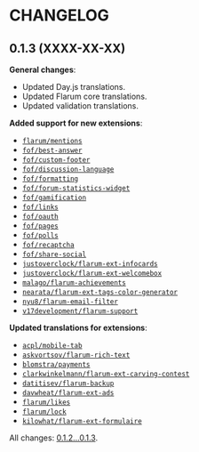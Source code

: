 CHANGELOG
=========


0.1.3 (XXXX-XX-XX)
------------------

**General changes**:

* Updated Day.js translations.
* Updated Flarum core translations.
* Updated validation translations.


**Added support for new extensions**:

* [`flarum/mentions`](https://github.com/flarum/mentions)
* [`fof/best-answer`](https://github.com/FriendsOfFlarum/best-answer)
* [`fof/custom-footer`](https://github.com/FriendsOfFlarum/custom-footer)
* [`fof/discussion-language`](https://github.com/FriendsOfFlarum/discussion-language)
* [`fof/formatting`](https://github.com/FriendsOfFlarum/formatting)
* [`fof/forum-statistics-widget`](https://github.com/FriendsOfFlarum/forum-statistics-widget)
* [`fof/gamification`](https://github.com/FriendsOfFlarum/gamification)
* [`fof/links`](https://github.com/FriendsOfFlarum/links)
* [`fof/oauth`](https://github.com/FriendsOfFlarum/oauth)
* [`fof/pages`](https://github.com/FriendsOfFlarum/pages)
* [`fof/polls`](https://github.com/FriendsOfFlarum/polls)
* [`fof/recaptcha`](https://github.com/FriendsOfFlarum/recaptcha)
* [`fof/share-social`](https://github.com/FriendsOfFlarum/share-social)
* [`justoverclock/flarum-ext-infocards`](https://github.com/justoverclockl/flarum-ext-infocards)
* [`justoverclock/flarum-ext-welcomebox`](https://github.com/justoverclockl/flarum-ext-welcomebox)
* [`malago/flarum-achievements`](https://github.com/malago86/flarum-achievements)
* [`nearata/flarum-ext-tags-color-generator`](https://github.com/Nearata/flarum-ext-tags-color-generator)
* [`nyu8/flarum-email-filter`](https://github.com/nyu8/flarum-email-filter)
* [`v17development/flarum-support`](https://extiverse.com/extension/v17development/flarum-support)


**Updated translations for extensions**:

* [`acpl/mobile-tab`](https://github.com/android-com-pl/mobile-tab)
* [`askvortsov/flarum-rich-text`](https://github.com/askvortsov1/flarum-rich-text)
* [`blomstra/payments`](https://extiverse.com/extension/blomstra/payments)
* [`clarkwinkelmann/flarum-ext-carving-contest`](https://github.com/clarkwinkelmann/flarum-ext-carving-contest)
* [`datitisev/flarum-backup`](https://extiverse.com/extension/datitisev/flarum-backup)
* [`davwheat/flarum-ext-ads`](https://github.com/davwheat/flarum-ext-ads)
* [`flarum/likes`](https://github.com/flarum/likes)
* [`flarum/lock`](https://github.com/flarum/lock)
* [`kilowhat/flarum-ext-formulaire`](https://extiverse.com/extension/kilowhat/flarum-ext-formulaire)


All changes: [0.1.2...0.1.3](https://github.com/flarum-lang/uzbek/compare/0.1.2...0.1.3).


